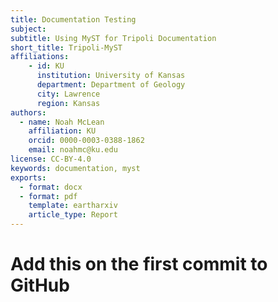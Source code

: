 ```yaml
---
title: Documentation Testing
subject: 
subtitle: Using MyST for Tripoli Documentation
short_title: Tripoli-MyST
affiliations:
    - id: KU
      institution: University of Kansas
      department: Department of Geology
      city: Lawrence
      region: Kansas
authors:
  - name: Noah McLean
    affiliation: KU
    orcid: 0000-0003-0388-1862
    email: noahmc@ku.edu
license: CC-BY-4.0
keywords: documentation, myst
exports:
  - format: docx
  - format: pdf
    template: eartharxiv
    article_type: Report
---
```


# Add this on the first commit to GitHub